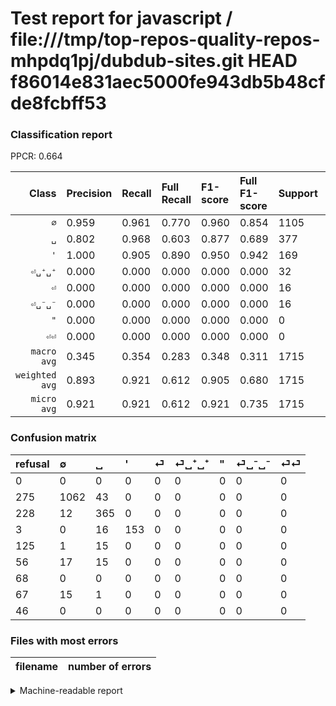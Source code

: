 # Test report for javascript / file:///tmp/top-repos-quality-repos-mhpdq1pj/dubdub-sites.git HEAD f86014e831aec5000fe943db5b48cfde8fcbff53

### Classification report

PPCR: 0.664

| Class | Precision | Recall | Full Recall | F1-score | Full F1-score | Support | Full Support | PPCR |
|------:|:----------|:-------|:------------|:---------|:---------|:--------|:-------------|:-----|
| `∅` | 0.959| 0.961| 0.770| 0.960| 0.854| 1105| 1380| 0.801 |
| `␣` | 0.802| 0.968| 0.603| 0.877| 0.689| 377| 605| 0.623 |
| `'` | 1.000| 0.905| 0.890| 0.950| 0.942| 169| 172| 0.983 |
| `⏎␣⁺␣⁺` | 0.000| 0.000| 0.000| 0.000| 0.000| 32| 88| 0.364 |
| `⏎` | 0.000| 0.000| 0.000| 0.000| 0.000| 16| 141| 0.113 |
| `⏎␣⁻␣⁻` | 0.000| 0.000| 0.000| 0.000| 0.000| 16| 83| 0.193 |
| `"` | 0.000| 0.000| 0.000| 0.000| 0.000| 0| 68| 0.000 |
| `⏎⏎` | 0.000| 0.000| 0.000| 0.000| 0.000| 0| 46| 0.000 |
| `macro avg` | 0.345| 0.354| 0.283| 0.348| 0.311| 1715| 2583| 0.664 |
| `weighted avg` | 0.893| 0.921| 0.612| 0.905| 0.680| 1715| 2583| 0.664 |
| `micro avg` | 0.921| 0.921| 0.612| 0.921| 0.735| 1715| 2583| 0.664 |

### Confusion matrix

|refusal|  ∅| ␣| '| ⏎| ⏎␣⁺␣⁺| "| ⏎␣⁻␣⁻| ⏎⏎| 
|:---|:---|:---|:---|:---|:---|:---|:---|:---|
|0 |0 |0 |0 |0 |0 |0 |0 |0 |
|275 |1062 |43 |0 |0 |0 |0 |0 |0 |
|228 |12 |365 |0 |0 |0 |0 |0 |0 |
|3 |0 |16 |153 |0 |0 |0 |0 |0 |
|125 |1 |15 |0 |0 |0 |0 |0 |0 |
|56 |17 |15 |0 |0 |0 |0 |0 |0 |
|68 |0 |0 |0 |0 |0 |0 |0 |0 |
|67 |15 |1 |0 |0 |0 |0 |0 |0 |
|46 |0 |0 |0 |0 |0 |0 |0 |0 |

### Files with most errors

| filename | number of errors|
|:----:|:-----|

<details>
    <summary>Machine-readable report</summary>
```json
{
  "cl_report": {"\"": {"f1-score": 0.0, "precision": 0.0, "recall": 0.0, "support": 0}, "\u0027": {"f1-score": 0.9503105590062112, "precision": 1.0, "recall": 0.9053254437869822, "support": 169}, "macro avg": {"f1-score": 0.3484914254189674, "precision": 0.34519342446171714, "recall": 0.3543226472388588, "support": 1715}, "micro avg": {"f1-score": 0.9212827988338192, "precision": 0.9212827988338192, "recall": 0.9212827988338192, "support": 1715}, "weighted avg": {"f1-score": 0.9052032171859229, "precision": 0.8930086718609793, "recall": 0.9212827988338192, "support": 1715}, "\u2205": {"f1-score": 0.9602169981916817, "precision": 0.959349593495935, "recall": 0.9610859728506788, "support": 1105}, "\u23ce": {"f1-score": 0.0, "precision": 0.0, "recall": 0.0, "support": 16}, "\u23ce\u23ce": {"f1-score": 0.0, "precision": 0.0, "recall": 0.0, "support": 0}, "\u23ce\u2423\u207a\u2423\u207a": {"f1-score": 0.0, "precision": 0.0, "recall": 0.0, "support": 32}, "\u23ce\u2423\u207b\u2423\u207b": {"f1-score": 0.0, "precision": 0.0, "recall": 0.0, "support": 16}, "\u2423": {"f1-score": 0.8774038461538461, "precision": 0.8021978021978022, "recall": 0.9681697612732095, "support": 377}},
  "cl_report_full": {"\"": {"f1-score": 0.0, "precision": 0.0, "recall": 0.0, "support": 68}, "\u0027": {"f1-score": 0.9415384615384615, "precision": 1.0, "recall": 0.8895348837209303, "support": 172}, "macro avg": {"f1-score": 0.3105323400113099, "precision": 0.34519342446171714, "recall": 0.2828007357795252, "support": 2583}, "micro avg": {"f1-score": 0.7352256863657515, "precision": 0.9212827988338192, "recall": 0.6116918312040264, "support": 2583}, "weighted avg": {"f1-score": 0.6802834522230199, "precision": 0.7670275297537982, "recall": 0.6116918312040264, "support": 2583}, "\u2205": {"f1-score": 0.8540410132689988, "precision": 0.959349593495935, "recall": 0.7695652173913043, "support": 1380}, "\u23ce": {"f1-score": 0.0, "precision": 0.0, "recall": 0.0, "support": 141}, "\u23ce\u23ce": {"f1-score": 0.0, "precision": 0.0, "recall": 0.0, "support": 46}, "\u23ce\u2423\u207a\u2423\u207a": {"f1-score": 0.0, "precision": 0.0, "recall": 0.0, "support": 88}, "\u23ce\u2423\u207b\u2423\u207b": {"f1-score": 0.0, "precision": 0.0, "recall": 0.0, "support": 83}, "\u2423": {"f1-score": 0.6886792452830189, "precision": 0.8021978021978022, "recall": 0.6033057851239669, "support": 605}},
  "ppcr": 0.6639566395663956
}
```
</details>

